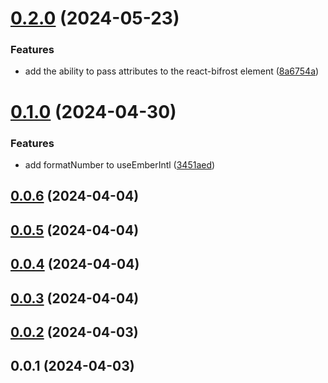 

# [0.2.0](https://gitlab.qonto.co/npm-packages/react-migration-toolkit/compare/v0.1.0...v0.2.0) (2024-05-23)


### Features

* add the ability to pass attributes to the react-bifrost element ([8a6754a](https://gitlab.qonto.co/npm-packages/react-migration-toolkit/commit/8a6754a4f67d301cc4f2ab99717bae50cd5871ce))

# [0.1.0](https://gitlab.qonto.co/npm-packages/react-migration-toolkit/compare/v0.0.6...v0.1.0) (2024-04-30)


### Features

* add formatNumber to useEmberIntl ([3451aed](https://gitlab.qonto.co/npm-packages/react-migration-toolkit/commit/3451aede54771b52762ab728ef23b047e9e8a1c0))

## [0.0.6](https://gitlab.qonto.co/npm-packages/react-migration-toolkit/compare/v0.0.5...v0.0.6) (2024-04-04)

## [0.0.5](https://gitlab.qonto.co/npm-packages/react-migration-toolkit/compare/v0.0.4...v0.0.5) (2024-04-04)

## [0.0.4](https://gitlab.qonto.co/npm-packages/react-migration-toolkit/compare/v0.0.3...v0.0.4) (2024-04-04)

## [0.0.3](https://gitlab.qonto.co/npm-packages/react-migration-toolkit/compare/v0.0.2...v0.0.3) (2024-04-04)

## [0.0.2](https://gitlab.qonto.co/npm-packages/react-migration-toolkit/compare/v0.0.1...v0.0.2) (2024-04-03)

## 0.0.1 (2024-04-03)
